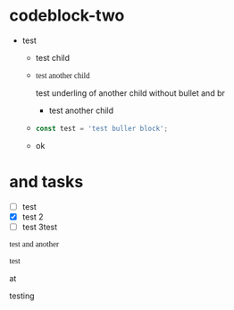 # codeblock-two

-   test
    
    -   test child
    -   <span style="font-family: 'Marker Felt', fantasy">test another child</span>
        
        test underling of another child without bullet and br
        
        -   test another child
    -   ```javascript
        const test = 'test buller block';
        ```
        
    -   ok

# and tasks

- [ ] test
- [x] test 2
- [ ] test 3test

<span style="font-family: Zapfino, cursive">test and another</span>

<span style="font-family: Rockwell, serif">test</span>

at

testing